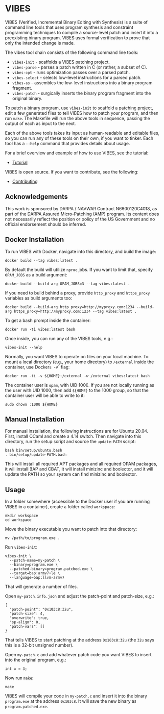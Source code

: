 # VIBES

VIBES (Verified, Incremental Binary Editing with Synthesis) is a suite of command line tools that uses program synthesis and constraint programming techniques to compile a source-level patch and insert it into a preexisting binary program. VIBES uses formal verification to prove that only the intended change is made.

The vibes tool chain consists of the following command line tools:

* `vibes-init` - scaffolds a VIBES patching project.
* `vibes-parse` - parses a patch written in C (or rather, a subset of C).
* `vibes-opt` - runs optimization passes over a parsed patch.
* `vibes-select` - selects low-level instructions for a parsed patch.
* `vibes-as` - assembles the low-level instructions into a binary program fragment.
* `vibes-patch` - surgically inserts the binary program fragment into the original binary.

To patch a binary program, use `vibes-init` to scaffold a patching project, edit a few generated files to tell VIBES how to patch your program, and then run `make`. The Makefile will run the above tools in sequence, passing the output of each as input to the next.

Each of the above tools takes its input as human-readable and editable files, so you can run any of these tools on their own, if you want to tinker. Each tool has a `--help` command that provides details about usage.

For a brief overview and example of how to use VIBES, see the tutorial:

* [Tutorial](docs/tutorial/Tutorial.md)

VIBES is open source. If you want to contribute, see the following:

* [Contributing](docs/Contributing.md)


## Acknowledgements

This work is sponsored by DARPA / NAVWAR Contract N6600120C4018, as part of the DARPA Assured Micro-Patching (AMP) program. Its content does not necessarily reflect the position or policy of the US Government and no official endorsement should be inferred.


## Docker Installation

To run VIBES with Docker, navigate into this directory, and build the image:

```
docker build --tag vibes:latest .
```

By default the build will utilize `nproc` jobs. If you want to limit that, specify `OPAM_JOBS` as a build argument:

```
docker build --build-arg OPAM_JOBS=3 --tag vibes:latest .
```

If you need to build behind a proxy, provide `http_proxy` and `https_proxy` variables as build arguments too:

```
docker build --build-arg http_proxy=http://myproxy.com:1234 --build-arg https_proxy=http://myproxy.com:1234 --tag vibes:latest .
```

To get a bash prompt inside the container:

```
docker run -ti vibes:latest bash
```

Once inside, you can run any of the VIBES tools, e.g.:

```
vibes-init --help
```

Normally, you want VIBES to operate on files on your local machine. To mount a local directory (e.g., your home directory) to `/external` inside the container, use Docker`s `-v` flag:

```
docker run -ti -v ${HOME}:/external -w /external vibes:latest bash
```

The container user is `opam`, with UID 1000. If you are not locally running as the user with UID 1000, then add `${HOME}` to the 1000 group, so that the container user will be able to write to it:

```
sudo chown :1000 ${HOME}
```


## Manual Installation

For manual installation, the following instructions are for Ubuntu 20.04. First, install OCaml and create a 4.14 switch. Then navigate into this directory, run the setup script and source the `update-PATH` script:

```
bash bin/setup/ubuntu.bash
. bin/setup/update-PATH.bash
``` 

This will install all required APT packages and all required OPAM packages, it will install BAP and CBAT, it will install minizinc and boolector, and it will update the PATH so your system can find minizinc and boolector.


## Usage

In a folder somewhere (accessible to the Docker user if you are running VIBES in a container), create a folder called `workspace`:

```
mkdir workspace
cd workspace
```

Move the binary executable you want to patch into that directory:

```
mv /path/to/program.exe .
```

Run `vibes-init`:

```
vibes-init \
  --patch-name=my-patch \
  --binary=program.exe \
  --patched-binary=program.patched.exe \
  --target=bap:armv7+le \
  --language=bap:llvm-armv7
```

That will generate a number of files.

Open `my-patch.info.json` and adjust the patch-point and patch-size, e.g.:

```
{
  "patch-point": "0x103c8:32u",
  "patch-size": 4,
  "overwrite": true,
  "sp-align": 0,
  "patch-vars": []
}
```

That tells VIBES to start patching at the address `0x103c8:32u` (the `32u` says this is a 32-bit unsigned number).

Open `my-patch.c` and add whatever patch code you want VIBES to insert into the original program, e.g.:

```
int x = 3;
```

Now run `make`:

```
make
```

VIBES will compile your code in `my-patch.c` and insert it into the binary `program.exe` at the address `0x103c8`. It will save the new binary as `program.patched.exe`.
